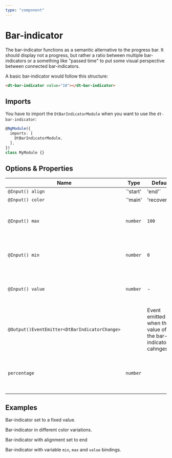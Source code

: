 ```yaml
---
type: "component"
---
```


# Bar-indicator

<docs-source-example example="DefaultBarIndicatorExampleComponent"></docs-source-example>

The bar-indicator functions as a semantic alternative to the progress bar. It should display not a progress, but rather a ratio between multiple bar-indicators or a something like "passed time" to put some visual perspective between connected bar-indicators.

A basic bar-indicator would follow this structure:

```html
<dt-bar-indicator value="10"></dt-bar-indicator>
```

## Imports 

You have to import the `DtBarIndicatorModule` when you want to use the `dt-bar-indicator`: 

```typescript
@NgModule({
  imports: [
    DtBarIndicatorModule,
  ],
})
class MyModule {}
```

## Options & Properties

| Name | Type | Default | Description |
| --- | --- | --- | --- |
| `@Input() align` | `'start' | 'end'` | `'start` | Alignment of the bar-indicator defining if increasing percentage values let the bar grow to the left or the right. |
| `@Input() color` | `'main' | 'recovered' | 'error'` | `main` | Current variation of the theme color which is applied to the color of the bar-indicator .|
| `@Input() max` | `number`| `100` | Sets the maximum value of the bar-indicator. Inherited from `HasProgressValues`.|
| `@Input() min` | `number`| `0` | Sets the minimum value of the bar-indicator. Inherited from `HasProgressValues`.|
| `@Input() value` | `number`| - | Sets the current value of the bar-indicator. Inherited from `HasProgressValues`.|
| `@Output()EventEmitter<DtBarIndicatorChange>` | | Event emitted when the value of the bar-indicator cahnges. |
| `percentage`| `number`| | Percentage value for the current `value` between `min` and `max`. Inherited from `HasProgressValues`. |

## Examples

Bar-indicator set to a fixed value.

<docs-source-example example="DefaultBarIndicatorExampleComponent"></docs-source-example>

Bar-indicator in different color variations.

<docs-source-example example="ColorBarIndicatorExampleComponent"></docs-source-example>

Bar-indicator with alignment set to end
<docs-source-example example="AlignmentBarIndicatorExampleComponent"></docs-source-example>

Bar-indicator with variable `min`, `max` and `value` bindings.

<docs-source-example example="DynamicBarIndicatorExampleComponent"></docs-source-example>
